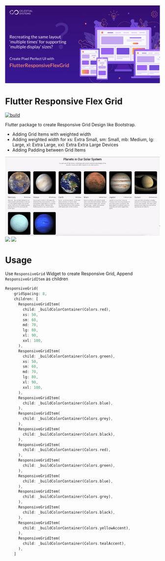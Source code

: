 
[![](package_banner.png)](https://celestialsys.com)

# Flutter Responsive Flex Grid 

[![build](https://github.com/CelestialSystem/ResponsiveFlexGrid-Flutter/actions/workflows/ci-cd.yml/badge.svg)](https://github.com/CelestialSystem/ResponsiveFlexGrid-Flutter/actions/workflows/ci-cd.yml)

Flutter package to create Responsive Grid Design like Bootstrap.


- Adding Grid Items with weighted width
- Adding weighted width for xs: Extra Small, sm: Small, mb: Medium, lg: Large, xl: Extra Large, xxl: Extra Extra Large Devices
- Adding Padding between Grid Items

![](example_anim.gif)
![](iOS_example.gif)
![](android_example.gif)


# Usage

Use `ResponsiveGrid` Widget to create Responsive Grid, Append `ResponsiveGridItem` as children

```dart
ResponsiveGrid(
    gridSpacing: 8,
    children: [
      ResponsiveGridItem(
        child: _buildColorContainer(Colors.red),
        xs: 50,
        sm: 60,
        md: 70,
        lg: 80,
        xl: 90,
        xxl: 100,
      ),
      ResponsiveGridItem(
        child: _buildColorContainer(Colors.green),
        xs: 50,
        sm: 60,
        md: 70,
        lg: 80,
        xl: 90,
        xxl: 100,
      ),
      ResponsiveGridItem(
        child: _buildColorContainer(Colors.blue),
      ),
      ResponsiveGridItem(
        child: _buildColorContainer(Colors.grey),
      ),
      ResponsiveGridItem(
        child: _buildColorContainer(Colors.black),
      ),
      ResponsiveGridItem(
        child: _buildColorContainer(Colors.red),
      ),
      ResponsiveGridItem(
        child: _buildColorContainer(Colors.green),
      ),
      ResponsiveGridItem(
        child: _buildColorContainer(Colors.blue),
      ),
      ResponsiveGridItem(
        child: _buildColorContainer(Colors.grey),
      ),
      ResponsiveGridItem(
        child: _buildColorContainer(Colors.black),
      ),
      ResponsiveGridItem(
        child: _buildColorContainer(Colors.yellowAccent),
      ),
      ResponsiveGridItem(
        child: _buildColorContainer(Colors.tealAccent),
      ),
    ]
```

